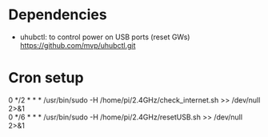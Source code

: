# Dependencies

* uhubctl: to control power on USB ports (reset GWs)
https://github.com/mvp/uhubctl.git

# Cron setup

0 */2 * * * /usr/bin/sudo -H /home/pi/2.4GHz/check_internet.sh >> /dev/null 2>&1 <br/>
0 */6 * * * /usr/bin/sudo -H /home/pi/2.4GHz/resetUSB.sh >> /dev/null 2>&1

